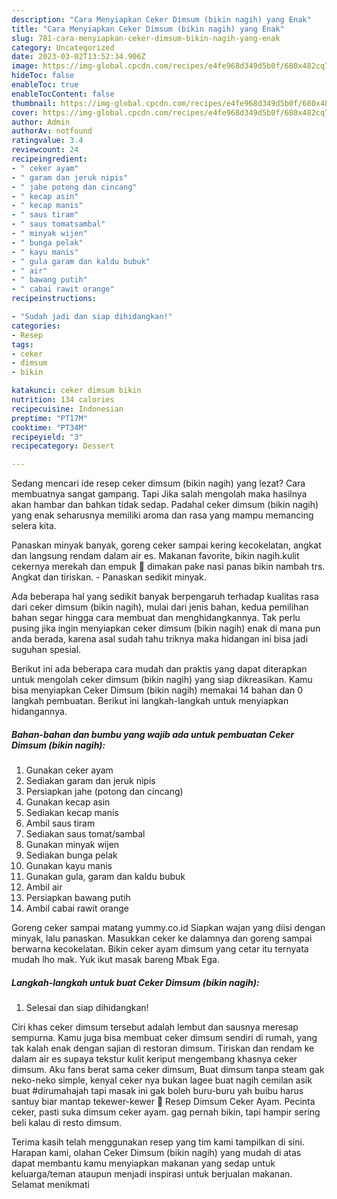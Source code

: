```yaml
---
description: "Cara Menyiapkan Ceker Dimsum (bikin nagih) yang Enak"
title: "Cara Menyiapkan Ceker Dimsum (bikin nagih) yang Enak"
slug: 781-cara-menyiapkan-ceker-dimsum-bikin-nagih-yang-enak
category: Uncategorized
date: 2023-03-02T13:52:34.906Z
image: https://img-global.cpcdn.com/recipes/e4fe968d349d5b0f/680x482cq70/ceker-dimsum-bikin-nagih-foto-resep-utama.jpg
hideToc: false
enableToc: true
enableTocContent: false
thumbnail: https://img-global.cpcdn.com/recipes/e4fe968d349d5b0f/680x482cq70/ceker-dimsum-bikin-nagih-foto-resep-utama.jpg
cover: https://img-global.cpcdn.com/recipes/e4fe968d349d5b0f/680x482cq70/ceker-dimsum-bikin-nagih-foto-resep-utama.jpg
author: Admin
authorAv: notfound
ratingvalue: 3.4
reviewcount: 24
recipeingredient:
- " ceker ayam"
- " garam dan jeruk nipis"
- " jahe potong dan cincang"
- " kecap asin"
- " kecap manis"
- " saus tiram"
- " saus tomatsambal"
- " minyak wijen"
- " bunga pelak"
- " kayu manis"
- " gula garam dan kaldu bubuk"
- " air"
- " bawang putih"
- " cabai rawit orange"
recipeinstructions:

- "Sudah jadi dan siap dihidangkan!"
categories:
- Resep
tags:
- ceker
- dimsum
- bikin

katakunci: ceker dimsum bikin 
nutrition: 134 calories
recipecuisine: Indonesian
preptime: "PT17M"
cooktime: "PT34M"
recipeyield: "3"
recipecategory: Dessert

---
```



Sedang mencari ide resep ceker dimsum (bikin nagih) yang lezat? Cara membuatnya sangat gampang. Tapi Jika salah mengolah maka hasilnya akan hambar dan bahkan tidak sedap. Padahal ceker dimsum (bikin nagih) yang enak seharusnya memiliki aroma dan rasa yang mampu memancing selera kita.


Panaskan minyak banyak, goreng ceker sampai kering kecokelatan, angkat dan langsung rendam dalam air es. Makanan favorite, bikin nagih.kulit cekernya merekah dan empuk 🥰 dimakan pake nasi panas bikin nambah trs. Angkat dan tiriskan. - Panaskan sedikit minyak.

Ada beberapa hal yang sedikit banyak berpengaruh terhadap kualitas rasa dari ceker dimsum (bikin nagih), mulai dari jenis bahan, kedua pemilihan bahan segar hingga cara membuat dan menghidangkannya. Tak perlu pusing jika ingin menyiapkan ceker dimsum (bikin nagih) enak di mana pun anda berada, karena asal sudah tahu triknya maka hidangan ini bisa jadi suguhan spesial.


Berikut ini ada beberapa cara mudah dan praktis yang dapat diterapkan untuk mengolah ceker dimsum (bikin nagih) yang siap dikreasikan. Kamu bisa menyiapkan Ceker Dimsum (bikin nagih) memakai 14 bahan dan 0 langkah pembuatan. Berikut ini langkah-langkah untuk menyiapkan hidangannya.

<!--inarticleads1-->

##### Bahan-bahan dan bumbu yang wajib ada untuk pembuatan Ceker Dimsum (bikin nagih):

1. Gunakan  ceker ayam
1. Sediakan  garam dan jeruk nipis
1. Persiapkan  jahe (potong dan cincang)
1. Gunakan  kecap asin
1. Sediakan  kecap manis
1. Ambil  saus tiram
1. Sediakan  saus tomat/sambal
1. Gunakan  minyak wijen
1. Sediakan  bunga pelak
1. Gunakan  kayu manis
1. Gunakan  gula, garam dan kaldu bubuk
1. Ambil  air
1. Persiapkan  bawang putih
1. Ambil  cabai rawit orange


Goreng ceker sampai matang yummy.co.id Siapkan wajan yang diisi dengan minyak, lalu panaskan. Masukkan ceker ke dalamnya dan goreng sampai berwarna kecokelatan. Bikin ceker ayam dimsum yang cetar itu ternyata mudah lho mak. Yuk ikut masak bareng Mbak Ega. 

<!--inarticleads2-->

##### Langkah-langkah untuk buat Ceker Dimsum (bikin nagih):


1. Selesai dan siap dihidangkan!

Ciri khas ceker dimsum tersebut adalah lembut dan sausnya meresap sempurna. Kamu juga bisa membuat ceker dimsum sendiri di rumah, yang tak kalah enak dengan sajian di restoran dimsum. Tiriskan dan rendam ke dalam air es supaya tekstur kulit keriput mengembang khasnya ceker dimsum. Aku fans berat sama ceker dimsum, Buat dimsum tanpa steam gak neko-neko simple, kenyal ceker nya bukan lagee buat nagih cemilan asik buat #dirumahajah tapi masak ini gak boleh buru-buru yah buibu harus santuy biar mantap tekewer-kewer 🤤 Resep Dimsum Ceker Ayam. Pecinta ceker, pasti suka dimsum ceker ayam. gag pernah bikin, tapi hampir sering beli kalau di resto dimsum. 

Terima kasih telah menggunakan resep yang tim kami tampilkan di sini. Harapan kami, olahan Ceker Dimsum (bikin nagih) yang mudah di atas dapat membantu kamu menyiapkan makanan yang sedap untuk keluarga/teman ataupun menjadi inspirasi untuk berjualan makanan. Selamat menikmati
